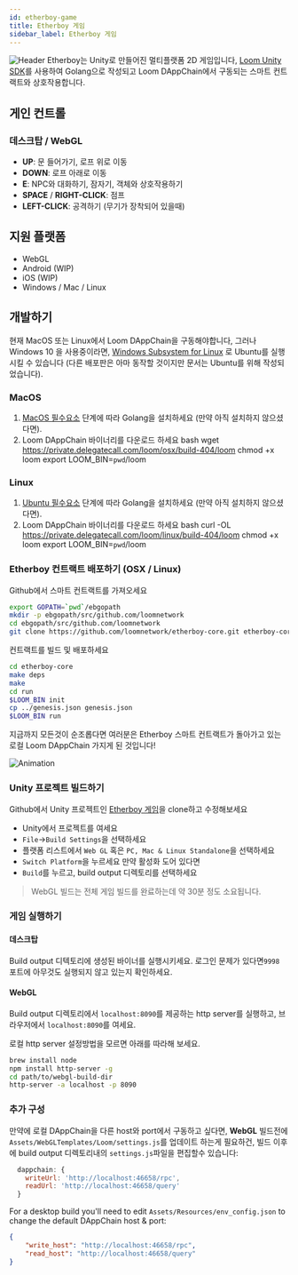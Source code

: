 ```yaml
---
id: etherboy-game
title: Etherboy 게임
sidebar_label: Etherboy 게임
---
```

![Header](/developers/img/ebw_splash.jpg) Etherboy는 Unity로 만들어진 멀티플랫폼 2D 게임입니다, [Loom Unity SDK](unity-sdk.html)를 사용하여 Golang으로 작성되고 Loom DAppChain에서 구동되는 스마트 컨트랙트와 상호작용합니다.

## 게인 컨트롤

### 데스크탑 / WebGL

- **UP**: 문 들어가기, 로프 위로 이동
- **DOWN**: 로프 아래로 이동
- **E**: NPC와 대화하기, 잠자기, 객체와 상호작용하기
- **SPACE** / **RIGHT-CLICK**: 점프
- **LEFT-CLICK**: 공격하기 (무기가 장착되어 있을때)

## 지원 플랫폼

- WebGL
- Android (WIP)
- iOS (WIP)
- Windows / Mac / Linux

## 개발하기

현재 MacOS 또는 Linux에서 Loom DAppChain을 구동해야합니다, 그러나 Windows 10 을 사용중이라면, [Windows Subsystem for Linux](https://docs.microsoft.com/en-us/windows/wsl/install-win10) 로 Ubuntu를 실행시킬 수 있습니다 (다른 배포판은 아마 동작할 것이지만 문서는 Ubuntu를 위해 작성되었습니다).

### MacOS

1. [MacOS 필수요소](prereqs.html) 단계에 따라 Golang을 설치하세요 (만약 아직 설치하지 않으셨다면).
2. Loom DAppChain 바이너리를 다운로드 하세요 
        bash
        wget https://private.delegatecall.com/loom/osx/build-404/loom
        chmod +x loom
        export LOOM_BIN=`pwd`/loom

### Linux

1. [Ubuntu 필수요소](prereqs-ubuntu.html) 단계에 따라 Golang을 설치하세요 (만약 아직 설치하지 않으셨다면).
2. Loom DAppChain 바이너리를 다운로드 하세요 
        bash
        curl -OL https://private.delegatecall.com/loom/linux/build-404/loom
        chmod +x loom
        export LOOM_BIN=`pwd`/loom

### Etherboy 컨트랙트 배포하기 (OSX / Linux)

Github에서 스마트 컨트랙트를 가져오세요

```bash
export GOPATH=`pwd`/ebgopath
mkdir -p ebgopath/src/github.com/loomnetwork
cd ebgopath/src/github.com/loomnetwork
git clone https://github.com/loomnetwork/etherboy-core.git etherboy-core
```

컨트랙트를 빌드 및 배포하세요

```bash
cd etherboy-core
make deps
make
cd run
$LOOM_BIN init
cp ../genesis.json genesis.json
$LOOM_BIN run
```

지금까지 모든것이 순조롭다면 여러분은 Etherboy 스마트 컨트랙트가 돌아가고 있는 로컬 Loom DAppChain 가지게 된 것입니다!

![Animation](/developers/img/etherboy-clip.gif)

### Unity 프로젝트 빌드하기

Github에서 Unity 프로젝트인 [Etherboy 게임](https://github.com/loomnetwork/Etherboy)을 clone하고 수정해보세요

- Unity에서 프로젝트를 여세요
- `File`->`Build Settings`을 선택하세요
- 플랫폼 리스트에서 `Web GL` 혹은 `PC, Mac & Linux Standalone`을 선택하세요
- `Switch Platform`을 누르세요 만약 활성화 도어 있다면
- `Build`를 누르고, build output 디렉토리를 선택하세요

> WebGL 빌드는 전체 게임 빌드를 완료하는데 약 30분 정도 소요됩니다.

### 게임 실행하기

#### 데스크탑

Build output 디텍토리에 생성된 바이너를 실행시키세요. 로그인 문제가 있다면`9998` 포트에 아무것도 실행되지 않고 있는지 확인하세요.

#### WebGL

Build output 디렉토리에서 `localhost:8090`를 제공하는 http server를 실행하고, 브라우저에서 `localhost:8090`를 여세요.

로컬 http server 설정방법을 모르면 아래를 따라해 보세요.

```bash
brew install node
npm install http-server -g
cd path/to/webgl-build-dir
http-server -a localhost -p 8090
```

### 추가 구성

만약에 로컬 DAppChain을 다른 host와 port에서 구동하고 싶다면, **WebGL** 빌드전에 `Assets/WebGLTemplates/Loom/settings.js`를 업데이트 하는게 필요하건, 빌드 이후에 build output 디렉토리내의 `settings.js`파일을 편집할수 있습니다:

```js
  dappchain: {
    writeUrl: 'http://localhost:46658/rpc',
    readUrl: 'http://localhost:46658/query'
  }
```

For a desktop build you'll need to edit `Assets/Resources/env_config.json` to change the default DAppChain host & port:

```json
{
    "write_host": "http://localhost:46658/rpc",
    "read_host": "http://localhost:46658/query"
}
```